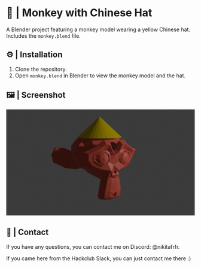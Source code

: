 # 🐒 | Monkey with Chinese Hat

A Blender project featuring a monkey model wearing a yellow Chinese hat. Includes the `monkey.blend` file.

## ⚙️ | Installation

1. Clone the repository.
2. Open `monkey.blend` in Blender to view the monkey model and the hat.

## 🖼️ | Screenshot

![Screenshot](Monkey%20with%20Chinese%20hat.png)

## 💌 | Contact

If you have any questions, you can contact me on Discord: @nikitafrfr.

If you came here from the Hackclub Slack, you can just contact me there :)
